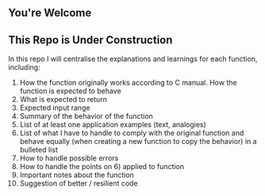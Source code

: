 ## You're Welcome 
## This Repo is Under Construction 

In this repo I will centralise the explanations and learnings for each function, including: 

1) How the function originally works according to C manual. How the function is expected to behave
2) What is expected to return 
3) Expected input range 
4) Summary of the behavior of the function
5) List of at least one application examples (text, analogies) 
6) List of what I have to handle to comply with the original function and behave equally (when creating a new function to copy the behavior) in a bulleted list 
7) How to handle possible errors 
8) How to handle the points on 6) applied to function
9) Important notes about the function
10) Suggestion of better / resilient code 
